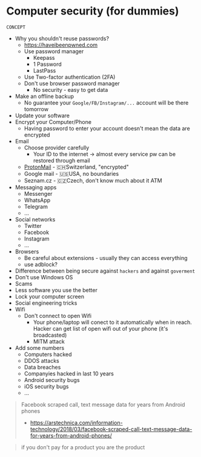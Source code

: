 # Computer security (for dummies)

`CONCEPT`

- Why you shouldn't reuse passwords? 
  - https://haveibeenpwned.com
  - Use password manager
    - Keepass
    - 1 Password
    - LastPass
  - Use Two-factor authentication (2FA)
  - Don't use browser password manager
    - No security - easy to get data
- Make an offline backup
  - No guarantee your `Google/FB/Instagram/...` account will be there tomorrow 
- Update your software
- Encrypt your Computer/Phone
  - Having password to enter your account doesn't mean the data are encrypted
- Email
  - Choose provider carefully
    - Your ID to the internet -> almost every service pw can be restored through email
  - [ProtonMail](https://protonmail.com) - 🇨🇭Switzerland, "encrypted"
  - Google mail - 🇺🇸USA, no boundaries
  - Seznam.cz - 🇨🇿Czech, don't know much about it ATM
- Messaging apps
  - Messenger
  - WhatsApp
  - Telegram
  - ...
- Social networks
  - Twitter
  - Facebook
  - Instagram
  - ...
- Browsers
  - Be careful about extensions - usually they can access everything
  - use adblock?
- Difference between being secure against `hackers` and against `goverment`
- Don't use Windows OS
- Scams
- Less software you use the better
- Lock your computer screen
- Social engineering tricks
- Wifi
  - Don't connect to open Wifi
    - Your phone/laptop will conect to it automatically when in reach. Hacker can get list of open wifi out of your phone (it's broadcasted)
    - MITM attack
- Add some numbers
  - Computers hacked
  - DDOS attacks
  - Data breaches
  - Companyies hacked in last 10 years
  - Android security bugs
  - iOS security bugs
  - ...

> Facebook scraped call, text message data for years from Android phones
> - https://arstechnica.com/information-technology/2018/03/facebook-scraped-call-text-message-data-for-years-from-android-phones/

> if you don't pay for a product you are the product
